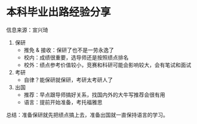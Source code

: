 # 本科毕业出路经验分享


信息来源：宣兴琦



1. 保研
    - 推免 & 接收：保研了也不是一劳永逸了
    - 校内：成绩很重要，选导师还是按照绩点排名
    - 校外：绩点参考价值较小，竞赛和科研可能会影响较大，会有笔试和面试
2. 考研
    - 自律？能保研就保研，考研太考研人了
3. 出国
    - 推荐：早点跟导师搞好关系，找国内外的大牛写推荐会很有用
    - 语言：提前开始准备，考托福雅思



总结：准备保研就先把绩点搞上去，准备出国就一直保持语言的学习。